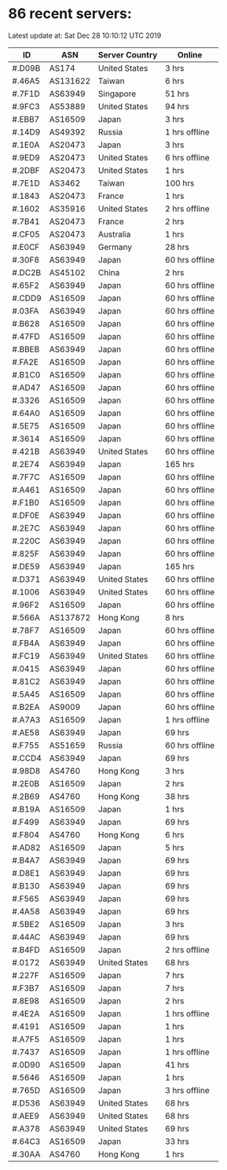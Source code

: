 # 86 recent servers:

Latest update at: Sat Dec 28 10:10:12 UTC 2019

| ID | ASN | Server Country | Online |
| -- | --- | -------------- | ------ |
| #.D09B | AS174 | United States | 3 hrs |
| #.46A5 | AS131622 | Taiwan | 6 hrs |
| #.7F1D | AS63949 | Singapore | 51 hrs |
| #.9FC3 | AS53889 | United States | 94 hrs |
| #.EBB7 | AS16509 | Japan | 3 hrs |
| #.14D9 | AS49392 | Russia | 1 hrs offline |
| #.1E0A | AS20473 | Japan | 3 hrs |
| #.9ED9 | AS20473 | United States | 6 hrs offline |
| #.2DBF | AS20473 | United States | 1 hrs |
| #.7E1D | AS3462 | Taiwan | 100 hrs |
| #.1843 | AS20473 | France | 1 hrs |
| #.1602 | AS35916 | United States | 2 hrs offline |
| #.7B41 | AS20473 | France | 2 hrs |
| #.CF05 | AS20473 | Australia | 1 hrs |
| #.E0CF | AS63949 | Germany | 28 hrs |
| #.30F8 | AS63949 | Japan | 60 hrs offline |
| #.DC2B | AS45102 | China | 2 hrs |
| #.65F2 | AS63949 | Japan | 60 hrs offline |
| #.CDD9 | AS16509 | Japan | 60 hrs offline |
| #.03FA | AS63949 | Japan | 60 hrs offline |
| #.B628 | AS16509 | Japan | 60 hrs offline |
| #.47FD | AS16509 | Japan | 60 hrs offline |
| #.BBEB | AS63949 | Japan | 60 hrs offline |
| #.FA2E | AS16509 | Japan | 60 hrs offline |
| #.B1C0 | AS16509 | Japan | 60 hrs offline |
| #.AD47 | AS16509 | Japan | 60 hrs offline |
| #.3326 | AS16509 | Japan | 60 hrs offline |
| #.64A0 | AS16509 | Japan | 60 hrs offline |
| #.5E75 | AS16509 | Japan | 60 hrs offline |
| #.3614 | AS16509 | Japan | 60 hrs offline |
| #.421B | AS63949 | United States | 60 hrs offline |
| #.2E74 | AS63949 | Japan | 165 hrs |
| #.7F7C | AS16509 | Japan | 60 hrs offline |
| #.A461 | AS16509 | Japan | 60 hrs offline |
| #.F1B0 | AS16509 | Japan | 60 hrs offline |
| #.DF0E | AS63949 | Japan | 60 hrs offline |
| #.2E7C | AS63949 | Japan | 60 hrs offline |
| #.220C | AS63949 | Japan | 60 hrs offline |
| #.825F | AS63949 | Japan | 60 hrs offline |
| #.DE59 | AS63949 | Japan | 165 hrs |
| #.D371 | AS63949 | United States | 60 hrs offline |
| #.1006 | AS63949 | United States | 60 hrs offline |
| #.96F2 | AS16509 | Japan | 60 hrs offline |
| #.566A | AS137872 | Hong Kong | 8 hrs |
| #.78F7 | AS16509 | Japan | 60 hrs offline |
| #.FB4A | AS63949 | Japan | 60 hrs offline |
| #.FC19 | AS63949 | United States | 60 hrs offline |
| #.0415 | AS63949 | Japan | 60 hrs offline |
| #.81C2 | AS63949 | Japan | 60 hrs offline |
| #.5A45 | AS16509 | Japan | 60 hrs offline |
| #.B2EA | AS9009 | Japan | 60 hrs offline |
| #.A7A3 | AS16509 | Japan | 1 hrs offline |
| #.AE58 | AS63949 | Japan | 69 hrs |
| #.F755 | AS51659 | Russia | 60 hrs offline |
| #.CCD4 | AS63949 | Japan | 69 hrs |
| #.98D8 | AS4760 | Hong Kong | 3 hrs |
| #.2E0B | AS16509 | Japan | 2 hrs |
| #.2B69 | AS4760 | Hong Kong | 38 hrs |
| #.B19A | AS16509 | Japan | 1 hrs |
| #.F499 | AS63949 | Japan | 69 hrs |
| #.F804 | AS4760 | Hong Kong | 6 hrs |
| #.AD82 | AS16509 | Japan | 5 hrs |
| #.B4A7 | AS63949 | Japan | 69 hrs |
| #.D8E1 | AS63949 | Japan | 69 hrs |
| #.B130 | AS63949 | Japan | 69 hrs |
| #.F565 | AS63949 | Japan | 69 hrs |
| #.4A58 | AS63949 | Japan | 69 hrs |
| #.5BE2 | AS16509 | Japan | 3 hrs |
| #.44AC | AS63949 | Japan | 69 hrs |
| #.B4FD | AS16509 | Japan | 2 hrs offline |
| #.0172 | AS63949 | United States | 68 hrs |
| #.227F | AS16509 | Japan | 7 hrs |
| #.F3B7 | AS16509 | Japan | 7 hrs |
| #.8E98 | AS16509 | Japan | 2 hrs |
| #.4E2A | AS16509 | Japan | 1 hrs offline |
| #.4191 | AS16509 | Japan | 1 hrs |
| #.A7F5 | AS16509 | Japan | 1 hrs |
| #.7437 | AS16509 | Japan | 1 hrs offline |
| #.0D90 | AS16509 | Japan | 41 hrs |
| #.5646 | AS16509 | Japan | 1 hrs |
| #.765D | AS16509 | Japan | 3 hrs offline |
| #.D536 | AS63949 | United States | 68 hrs |
| #.AEE9 | AS63949 | United States | 68 hrs |
| #.A378 | AS63949 | United States | 69 hrs |
| #.64C3 | AS16509 | Japan | 33 hrs |
| #.30AA | AS4760 | Hong Kong | 1 hrs |

